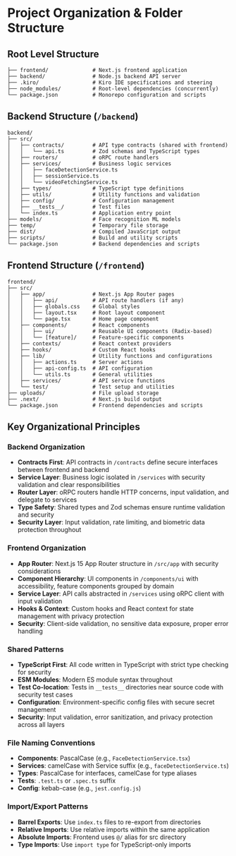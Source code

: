 # Project Organization & Folder Structure

## Root Level Structure

```
├── frontend/              # Next.js frontend application
├── backend/               # Node.js backend API server
├── .kiro/                 # Kiro IDE specifications and steering
├── node_modules/          # Root-level dependencies (concurrently)
└── package.json           # Monorepo configuration and scripts
```

## Backend Structure (`/backend`)

```
backend/
├── src/
│   ├── contracts/         # API type contracts (shared with frontend)
│   │   └── api.ts         # Zod schemas and TypeScript types
│   ├── routers/           # oRPC route handlers
│   ├── services/          # Business logic services
│   │   ├── faceDetectionService.ts
│   │   ├── sessionService.ts
│   │   └── videoFetchingService.ts
│   ├── types/             # TypeScript type definitions
│   ├── utils/             # Utility functions and validation
│   ├── config/            # Configuration management
│   ├── __tests__/         # Test files
│   └── index.ts           # Application entry point
├── models/                # Face recognition ML models
├── temp/                  # Temporary file storage
├── dist/                  # Compiled JavaScript output
├── scripts/               # Build and utility scripts
└── package.json           # Backend dependencies and scripts
```

## Frontend Structure (`/frontend`)

```
frontend/
├── src/
│   ├── app/               # Next.js App Router pages
│   │   ├── api/           # API route handlers (if any)
│   │   ├── globals.css    # Global styles
│   │   ├── layout.tsx     # Root layout component
│   │   └── page.tsx       # Home page component
│   ├── components/        # React components
│   │   ├── ui/            # Reusable UI components (Radix-based)
│   │   └── [feature]/     # Feature-specific components
│   ├── contexts/          # React context providers
│   ├── hooks/             # Custom React hooks
│   ├── lib/               # Utility functions and configurations
│   │   ├── actions.ts     # Server actions
│   │   ├── api-config.ts  # API configuration
│   │   └── utils.ts       # General utilities
│   ├── services/          # API service functions
│   └── test/              # Test setup and utilities
├── uploads/               # File upload storage
├── .next/                 # Next.js build output
└── package.json           # Frontend dependencies and scripts
```

## Key Organizational Principles

### Backend Organization

- **Contracts First**: API contracts in `/contracts` define secure interfaces between frontend and backend
- **Service Layer**: Business logic isolated in `/services` with security validation and clear responsibilities
- **Router Layer**: oRPC routers handle HTTP concerns, input validation, and delegate to services
- **Type Safety**: Shared types and Zod schemas ensure runtime validation and security
- **Security Layer**: Input validation, rate limiting, and biometric data protection throughout

### Frontend Organization

- **App Router**: Next.js 15 App Router structure in `/src/app` with security considerations
- **Component Hierarchy**: UI components in `/components/ui` with accessibility, feature components grouped by domain
- **Service Layer**: API calls abstracted in `/services` using oRPC client with input validation
- **Hooks & Context**: Custom hooks and React context for state management with privacy protection
- **Security**: Client-side validation, no sensitive data exposure, proper error handling

### Shared Patterns

- **TypeScript First**: All code written in TypeScript with strict type checking for security
- **ESM Modules**: Modern ES module syntax throughout
- **Test Co-location**: Tests in `__tests__` directories near source code with security test cases
- **Configuration**: Environment-specific config files with secure secret management
- **Security**: Input validation, error sanitization, and privacy protection across all layers

### File Naming Conventions

- **Components**: PascalCase (e.g., `FaceDetectionService.tsx`)
- **Services**: camelCase with Service suffix (e.g., `faceDetectionService.ts`)
- **Types**: PascalCase for interfaces, camelCase for type aliases
- **Tests**: `.test.ts` or `.spec.ts` suffix
- **Config**: kebab-case (e.g., `jest.config.js`)

### Import/Export Patterns

- **Barrel Exports**: Use `index.ts` files to re-export from directories
- **Relative Imports**: Use relative imports within the same application
- **Absolute Imports**: Frontend uses `@/` alias for src directory
- **Type Imports**: Use `import type` for TypeScript-only imports
